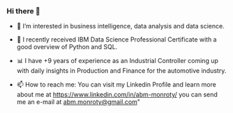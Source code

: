 ### Hi there 👋

- 🔭 I’m interested in business intelligence, data analysis and data science.

- 🌱 I recently received IBM Data Science Professional Certificate with a good overview of Python and SQL.

- 📊 I have +9 years of experience as an Industrial Controller coming up with daily insights in Production and Finance for the automotive industry.

- 📫 How to reach me: You can visit my Linkedin Profile and learn more about me at
     https://www.linkedin.com/in/abm-monroty/ you can send me an e-mail at abm.monroty@gmail.com"
